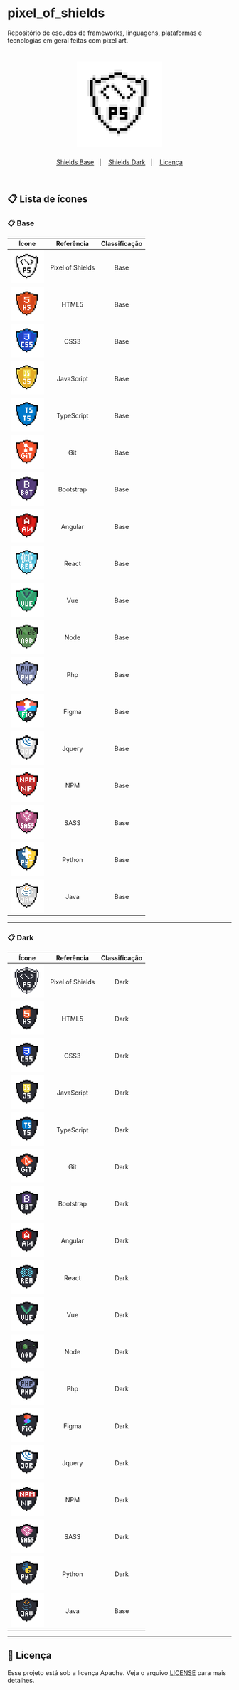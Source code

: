 # pixel_of_shields

Repositório de escudos de frameworks, linguagens, plataformas e tecnologias em geral feitas com pixel art.

<h1 align="center">
    <img alt="Pixel of Shields" title="Pixel of Shields" src="./pixel_of_shields.gif" />
</h1>

<p align="center">
  <a href="#clipboard-Base">Shields Base</a>&nbsp;&nbsp;&nbsp;|&nbsp;&nbsp;&nbsp;
  <a href="#clipboard-Dark">Shields Dark</a>&nbsp;&nbsp;&nbsp;|&nbsp;&nbsp;&nbsp;
  <a href="#memo-licença">Licença</a>
</p>

<br>

## :clipboard: Lista de ícones

### :clipboard: Base

|                                       Ícone                                      |    Referência    | Classificação |
| :------------------------------------------------------------------------------: | :--------------: | :-----------: |
| <img alt="PS" title="PS" src="./base/pixel_of_shields.png" width="75"/>          | Pixel of Shields |     Base      |
| <img alt="HTML5" title="HTML5" src="./base/html.png" width="75"/>                |      HTML5       |     Base      |
| <img alt="CSS3" title="CSS3" src="./base/css.png" width="75"/>                   |       CSS3       |     Base      |
| <img alt="JAVASCRIPT" title="JAVASCRIPT" src="./base/javascript.png" width="75"/>|    JavaScript    |     Base      |
| <img alt="TYPESCRIPT" title="TYPESCRIPT" src="./base/typescript.png" width="75"/>|    TypeScript    |     Base      |
| <img alt="GIT" title="GIT" src="./base/git.png" width="75"/>                     |        Git       |     Base      |
| <img alt="BOOTSTRAP" title="BOOTSTRAP" src="./base/bootstrap.png" width="75"/>   |     Bootstrap    |     Base      |
| <img alt="ANGULAR" title="ANGULAR" src="./base/angular.png" width="75"/>         |      Angular     |     Base      |
| <img alt="REACT" title="REACT" src="./base/react.png" width="75"/>               |       React      |     Base      |
| <img alt="VUE" title="VUE" src="./base/vue.png" width="75"/>                     |        Vue       |     Base      |
| <img alt="NODE" title="NODE" src="./base/node.png" width="75"/>                  |       Node       |     Base      |
| <img alt="PHP" title="PHP" src="./base/php.png" width="75"/>                     |        Php       |     Base      |
| <img alt="FIGMA" title="FIGMA" src="./base/figma.png" width="75"/>               |       Figma      |     Base      |
| <img alt="JQUERY" title="JQUERY" src="./base/jquery.png" width="75"/>            |      Jquery      |     Base      |
| <img alt="NPM" title="NPM" src="./base/npm.png" width="75"/>                     |        NPM       |     Base      |
| <img alt="SASS" title="SASS" src="./base/sass.png" width="75"/>                  |       SASS       |     Base      |
| <img alt="PYTHON" title="PYTHON" src="./base/python.png" width="75"/>            |      Python      |     Base      |
| <img alt="JAVA" title="JAVA" src="./base/java.png" width="75"/>                  |      Java        |     Base      |

<hr>

### :clipboard: Dark

|                                        Ícone                                          |    Referência    | Classificação |
| :-----------------------------------------------------------------------------------: | :--------------: | :-----------: |
| <img alt="PS" title="PS" src="./dark/pixel_of_shields_dark.png" width="75"/>          | Pixel of Shields |     Dark      |
| <img alt="HTML5" title="HTML5" src="./dark/html_dark.png" width="75"/>                |      HTML5       |     Dark      |
| <img alt="CSS3" title="CSS3" src="./dark/css_dark.png" width="75"/>                   |       CSS3       |     Dark      |
| <img alt="JAVASCRIPT" title="JAVASCRIPT" src="./dark/javascript_dark.png" width="75"/>|    JavaScript    |     Dark      |
| <img alt="TYPESCRIPT" title="TYPESCRIPT" src="./dark/typescript_dark.png" width="75"/>|    TypeScript    |     Dark      |
| <img alt="GIT" title="GIT" src="./dark/git_dark.png" width="75"/>                     |        Git       |     Dark      |
| <img alt="BOOTSTRAP" title="BOOTSTRAP" src="./dark/bootstrap_dark.png" width="75"/>   |     Bootstrap    |     Dark      |
| <img alt="ANGULAR" title="ANGULAR" src="./dark/angular_dark.png" width="75"/>         |      Angular     |     Dark      |
| <img alt="REACT" title="REACT" src="./dark/react_dark.png" width="75"/>               |       React      |     Dark      |
| <img alt="VUE" title="VUE" src="./dark/vue_dark.png" width="75"/>                     |        Vue       |     Dark      |
| <img alt="NODE" title="NODE" src="./dark/node_dark.png" width="75"/>                  |       Node       |     Dark      |
| <img alt="PHP" title="PHP" src="./dark/php_dark.png" width="75"/>                     |        Php       |     Dark      |
| <img alt="FIGMA" title="FIGMA" src="./dark/figma_dark.png" width="75"/>               |       Figma      |     Dark      |
| <img alt="JQUERY" title="JQUERY" src="./dark/jquery_dark.png" width="75"/>            |      Jquery      |     Dark      |
| <img alt="NPM" title="NPM" src="./dark/npm_dark.png" width="75"/>                     |       NPM        |     Dark      |
| <img alt="SASS" title="SASS" src="./dark/sass_dark.png" width="75"/>                  |       SASS       |     Dark      |
| <img alt="PYTHON" title="PYTHON" src="./dark/python_dark.png" width="75"/>            |      Python      |     Dark      |
| <img alt="JAVA" title="JAVA" src="./dark/java_dark.png" width="75"/>                  |      Java        |     Base      |

<hr>

## :memo: Licença

Esse projeto está sob a licença Apache. Veja o arquivo [LICENSE](LICENSE) para mais detalhes.
